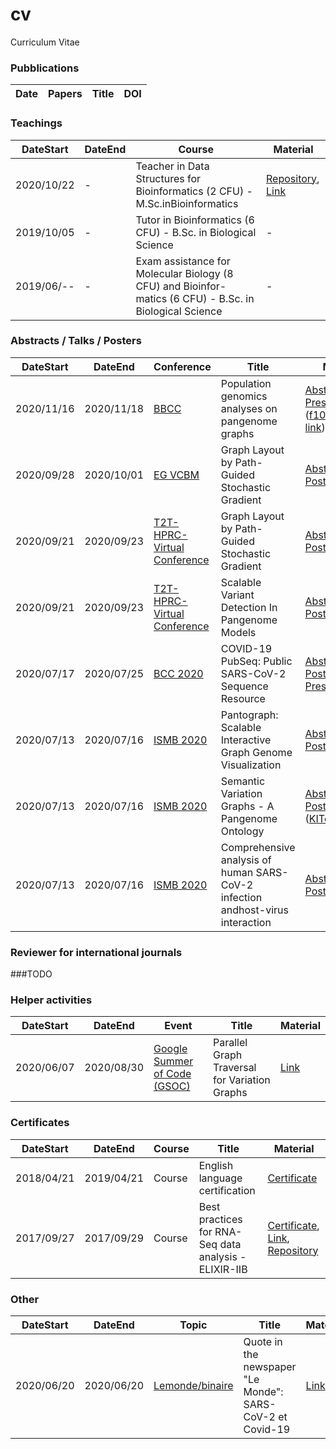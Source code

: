 # cv
Curriculum Vitae


### Pubblications
|Date| Papers |Title |  DOI |
|--------- |---------- |---------- |--------|


### Teachings
|DateStart| DateEnd |Course |  Material |
|-----------|------------| ----------  |--------|
|2020/10/22 | - | Teacher in Data Structures for Bioinformatics (2 CFU) - M.Sc.inBioinformatics | [Repository](https://github.com/AndreaGuarracino/DataStructuresForBioinformatics), [Link](http://www.scienze.uniroma2.it/?cat=491&catParent=10) |
|2019/10/05 | - | Tutor in Bioinformatics (6 CFU) - B.Sc. in Biological Science | - |
|2019/06/-- | - | Exam assistance for Molecular Biology (8  CFU) and Bioinfor-matics (6 CFU) - B.Sc. in Biological Science | - |


### Abstracts / Talks / Posters
|DateStart| DateEnd| Conference |Title |  Material |
|-----------|------------| ---------- |---------- |--------|
|2020/11/16 | 2020/11/18 | [BBCC](https://www.bbcc-meetings.it/program/) | Population genomics analyses on pangenome graphs  | [Abstract](abstracts/BBCC2020_PopulationGenomicsAnalysesOnPangenomeGraph_Program-and-AbstractBook.pdf), [Presentation](presentations/f1000research-326757.pdf) ([f1000research link](https://f1000research.com/slides/9-1338)) |
|2020/09/28 | 2020/10/01 | [EG VCBM](https://www.gcpr-vmv-vcbm-2020.uni-tuebingen.de/) | Graph Layout by Path-Guided Stochastic Gradient  | [Abstract](abstracts/EG_VCMB_GraphLayoutByPath-GuidedStochasticGradientDescent_Abstract_AndreaGuarracino.pdf), [Poster](posters/EG_VCMB_GraphLayoutByPath-GuidedStochasticGradientDescent_Poster_Landscape_AndreaGuarracino.pdf) |
|2020/09/21 | 2020/09/23 | [T2T-HPRC-Virtual Conference](https://www.t2t-hprc-2020conference.com/) | Graph Layout by Path-Guided Stochastic Gradient | [Abstract](abstracts/T2T_HPRC_GraphLayoutByPath-GuidedStochasticGradientDescent_Abstract_AndreaGuarracino.pdf), [Poster](posters/T2T_HPRC_GraphLayoutByPath-GuidedStochasticGradientDescent_Poster_Portrait_AndreaGuarracino.pdf)|
|2020/09/21 | 2020/09/23 | [T2T-HPRC-Virtual Conference](https://www.t2t-hprc-2020conference.com/) | Scalable Variant Detection In Pangenome Models | [Abstract](abstracts/T2T_HPRC_ScalableVariantDetectionInPangenomeModels_Abstract_AndreaGuarracino.pdf), [Poster](posters/BBCC2020_ScalableVariantDetectionInPangenomeModels_Poster_AndreaGuarracino.pdf), [Blog](https://gsocgraph.blogspot.com/2020/08/final-week-recap-of-my-gsoc-experience.html)|
|2020/07/17 | 2020/07/25 | [BCC 2020](https://bcc2020.sched.com/) | COVID-19 PubSeq:  Public SARS-CoV-2 Sequence Resource | [Abstract](abstracts/BCC2020_COVID19_PubSeq_Abstract_AndreaGuarracino.pdf), [Poster](posters/BCC2020_COVID19_PubSeq_Poster_AndreaGuarracino.pdf), [Presentation](https://bcc2020.sched.com/event/coLw/covid-19-pubseq-public-sars-cov-2-sequence-resource)|
|2020/07/13 | 2020/07/16 | [ISMB 2020](https://www.iscb.org/ismb2020) | Pantograph: Scalable Interactive Graph Genome Visualization | [Abstract](abstracts/ISMB2020_PantographBrowsablePangenomeVisualization_Abstract_AndreaGuarracino.pdf), [Poster](posters/ISMB2020_PantographBrowsablePangenomeVisualization_Poster_AndreaGuarracino.pdf)|
|2020/07/13 | 2020/07/16 | [ISMB 2020](https://www.iscb.org/ismb2020) | Semantic Variation Graphs - A Pangenome Ontology | [Abstract](abstracts/ISMB2020_SemanticVariationGraphs_OntologiesForPangenomeGraphs_Abstract_AndreaGuarracino.pdf), [Poster](posters/ISMB2020_SemanticVariationGraphs_OntologiesForPangenomeGraphs_Poster_AndreaGuarracino.pdf) ([KITopen link](https://publikationen.bibliothek.kit.edu/1000127608))|
|2020/07/13 | 2020/07/16 | [ISMB 2020](https://www.iscb.org/ismb2020) | Comprehensive analysis of human SARS-CoV-2 infection andhost-virus interaction | [Abstract](abstracts/ISMB2020_ComprehensiveAnalysisSARSCoV2_Abstract_AndreaGuarracino.pdf), [Poster](posters/ISMB2020_ComprehensiveAnalysisSARSCoV2_Poster_AndreaGuarracino.pdf)|


### Reviewer for international journals
###TODO


### Helper activities
|DateStart| DateEnd| Event |Title |  Material |
|-----------|------------| ---------- |---------- |--------|
|2020/06/07 | 2020/08/30 | [Google Summer of Code (GSOC)](https://summerofcode.withgoogle.com/) | Parallel Graph Traversal for Variation Graphs | [Link](https://gsocgraph.blogspot.com/2020/08/final-week-recap-of-my-gsoc-experience.html)|


### Certificates
|DateStart| DateEnd| Course |Title |  Material |
|-----------|------------| ---------- |---------- |--------|
|2018/04/21 | 2019/04/21 | Course | English language certification | [Certificate](certificates/EnglishCertificateESOL_B2_CEFR.pdf)|
|2017/09/27 | 2017/09/29 | Course | Best practices for RNA-Seq data analysis - ELIXIR-IIB | [Certificate](certificates/CertificateBestPracticesForRNAseqDataAnalysis_ELIXIR_IIB.pdf), [Link](https://elixir-iib-training.github.io/website/2017/09/27/RNA-seq-Salerno.html), [Repository](https://github.com/ELIXIR-IIB-training/RNASeq2017) |


### Other
|DateStart| DateEnd| Topic |Title |  Material |
|-----------|------------| ---------- |---------- |--------|
|2020/06/20 | 2020/06/20 | [Lemonde/binaire](https://www.lemonde.fr/blog/binaire/) | Quote in the newspaper "Le Monde": SARS-CoV-2 et Covid-19 | [Link](https://www.lemonde.fr/blog/binaire/2020/05/06/sars-cov-2-et-covid-19-on-va-jouer-sur-les-mots/)|
